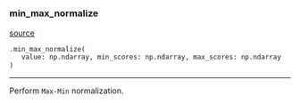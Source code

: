 #


### min_max_normalize
[source](https://github.com/RLE-Foundation/rllte/blob/main/rllte/evaluation/utils.py/#L35)
```python
.min_max_normalize(
   value: np.ndarray, min_scores: np.ndarray, max_scores: np.ndarray
)
```

---
Perform `Max-Min` normalization.
